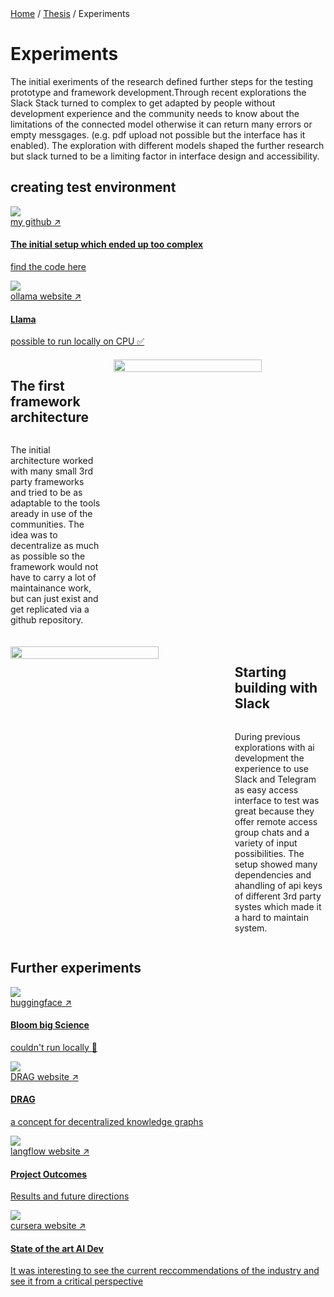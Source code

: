 <div class="breadcrumb">
    <a href="/">Home</a> <span class="breadcrumb-separator">/</span> 
    <a href="/MDEF_Docmentation/thesis">Thesis</a> <span class="breadcrumb-separator">/</span> 
    <span>Experiments</span>
</div>

# Experiments
The initial exeriments of the research defined further steps for the testing prototype and framework development.Through recent explorations the Slack Stack turned to complex to get adapted by people without development experience and the community needs to know about the limitations of the connected model otherwise it can return many errors or empty messgages. (e.g. pdf upload not possible but the interface has it enabled). The exploration with different models shaped the further research but slack turned to be a limiting factor in interface design and accessibility.

## creating test environment
<div class="grid-wrapper">
    <a class="content-tile large" href="https://github.com/marius-schairer">
        <img src="../../images/Thesis/Slack.png">
        <div style="display:flex, flex-direction:column">
        <div class="navigation">my github ↗</div>
        <h4>The initial setup which ended up too complex</h4>
        <p>find the code here</p>
        </div>
    </a>
    <a class="content-tile" href="https://ollama.com/">
        <img src="../../images/Thesis/Llama.png">
        <div class="navigation">ollama website ↗</div>
        <h4>Llama</h4>
        <p>possible to run locally on CPU ✅</p>
    </a>
</div>


<div>
    <div style="display:flex; gap:20px; margin-top:20px">
        <div style="width:30%; display:flex; flex-direction:column;">
            <h2>The first framework architecture</h2>
            <p>The initial architecture worked with many small 3rd party frameworks and tried to be as adaptable to the tools aready in use of the communities. The idea was to decentralize as much as possible so the framework would not have to carry a lot of maintainance work, but can just exist and get replicated via a github repository.</p>
        </div>
        <img src="../../images/Thesis/Participtive_AI_Development.png" style="width:70%;">
    </div>
    <div style="display:flex; gap:20px; margin-top:20px">
        <img src="../../images/Thesis/experiments.png" style="width:70%;">
        <div style="width:30%; display:flex; flex-direction:column;">
            <h2>Starting building with Slack</h2>
            <p>During previous explorations with ai development the experience to use Slack and Telegram as easy access interface to test was great because they offer remote access group chats and a variety of input possibilities. The setup showed many dependencies and ahandling of api keys of different 3rd party systes which made it a hard to maintain system.</p>
        </div>
    </div>
</div>


## Further experiments

<div class="grid-wrapper">
    <a class="content-tile" href="thesis/experiments/">
        <img src="../../images/Thesis/Bloom.png">
        <div class="navigation">huggingface ↗</div>
        <h4>Bloom big Science</h4>
        <p>couldn't run locally 🚫</p>
    </a>
    <a class="content-tile" href="thesis/exhibition/">
        <img src="../../images/Thesis/DRAG.png">
        <div class="navigation">DRAG website ↗</div>
        <h4>DRAG</h4>
        <p>a concept for decentralized knowledge graphs</p>
    </a>
    <a class="content-tile" href="thesis/exhibition/">
        <img src="../../images/Thesis/langflow.png">
        <div class="navigation">langflow website ↗</div>
        <h4>Project Outcomes</h4>
        <p>Results and future directions</p>
    </a>
    <a class="content-tile" href="thesis/exhibition/">
        <img src="../../images/Thesis/IBM.png">
        <div class="navigation">cursera website ↗</div>
        <h4>State of the art AI Dev</h4>
        <p>It was interesting to see the current reccommendations of the industry and see it from a critical perspective</p>
    </a>
</div>